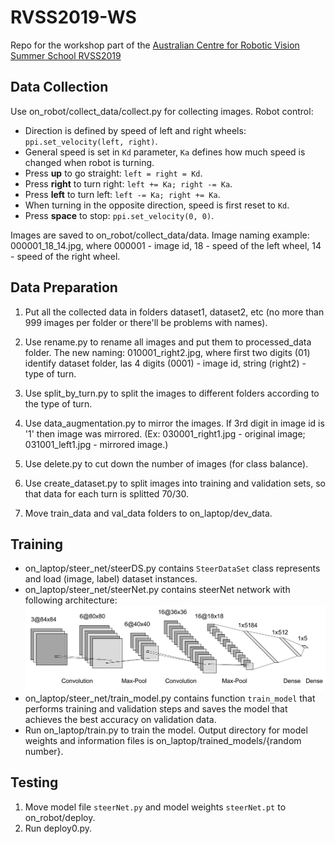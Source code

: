 # RVSS2019-WS
Repo for the workshop part of the [Australian Centre for Robotic Vision Summer School RVSS2019](https://www.roboticvision.org/rvss2019)

## Data Collection
Use on_robot/collect_data/collect.py for collecting images. Robot control:
- Direction is defined by speed of left and right wheels: `ppi.set_velocity(left, right)`.
- General speed is set in `Kd` parameter, `Ka` defines how much speed is changed when robot is turning.
- Press **up** to go straight: `left = right = Kd`.
- Press **right** to turn right: `left += Ka; right -= Ka`.
- Press **left** to turn left: `left -= Ka; right += Ka`.
- When turning in the opposite direction, speed is first reset to `Kd`.
- Press **space** to stop: `ppi.set_velocity(0, 0)`.

Images are saved to on_robot/collect_data/data. Image naming example: 000001_18_14.jpg, where 000001 - image id, 18 - speed of the left wheel, 14 - speed of the right wheel.

## Data Preparation
1. Put all the collected data in folders dataset1, dataset2, etc (no more than 999 images per folder or there'll be problems with names).

2. Use rename.py to rename all images and put them to processed_data folder. The new naming: 010001_right2.jpg, where first two digits (01) identify dataset folder, las 4 digits (0001) - image id, string (right2) - type of turn.

3. Use split_by_turn.py to split the images to different folders according to the type of turn.

4. Use data_augmentation.py to mirror the images. If 3rd digit in image id is '1' then image was mirrored. (Ex: 030001_right1.jpg - original image; 031001_left1.jpg - mirrored image.)

5. Use delete.py to cut down the number of images (for class balance).

6. Use create_dataset.py to split images into training and validation sets, so that data for each turn is splitted 70/30.

7. Move train_data and val_data folders to on_laptop/dev_data.

## Training
- on_laptop/steer_net/steerDS.py contains `SteerDataSet` class represents and load (image, label) dataset instances.
- on_laptop/steer_net/steerNet.py contains steerNet network with following architecture:
![](/info/network.png)
- on_laptop/steer_net/train_model.py contains function `train_model` that performs training and validation steps and saves the model that achieves the best accuracy on validation data.
- Run on_laptop/train.py to train the model. Output directory for model weights and information files is on_laptop/trained_models/{random number}. 

## Testing
1. Move model file `steerNet.py` and model weights `steerNet.pt` to on_robot/deploy.
2. Run deploy0.py.